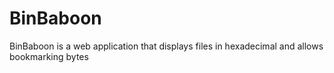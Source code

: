 # BinBaboon

BinBaboon is a web application that displays files in hexadecimal and allows bookmarking bytes
